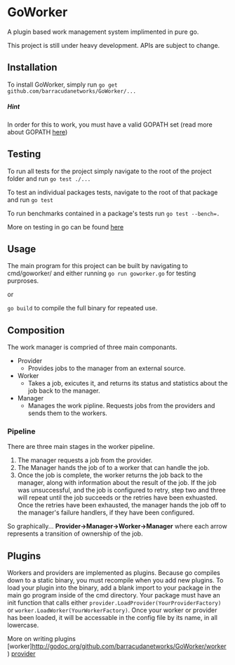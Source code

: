 GoWorker
====
A plugin based work management system implimented in pure go.

This project is still under heavy development. APIs are subject to change.

## Installation
To install GoWorker, simply run 
`go get github.com/barracudanetworks/GoWorker/...`

##### Hint
In order for this to work, you must have a valid GOPATH set
(read more about GOPATH [here](https://code.google.com/p/go-wiki/wiki/GOPATH))

## Testing
To run all tests for the project simply navigate to the root of the project folder and run
`go test ./...`

To test an individual packages tests, navigate to the root of that package and run
`go test`

To run benchmarks contained in a package's tests run
`go test --bench=.`

More on testing in go can be found [here](http://www.golang-book.com/12/index.htm)

## Usage
The main program for this project can be built by navigating to cmd/goworker/ and either running 
`go run goworker.go` for testing purproses.

or

`go build` to compile the full binary for repeated use. 

## Composition
The work manager is compried of three main componants.
* Provider
	* Provides jobs to the manager from an external source.
* Worker
	* Takes a job, exicutes it, and returns its status and statistics about the job back to the manager.
* Manager 
	* Manages the work pipline. Requests jobs from the providers and sends them to the workers.

### Pipeline
There are three main stages in the worker pipeline.

1. The manager requests a job from the provider.
2. The Manager hands the job of to a worker that can handle the job.
3. Once the job is complete, the worker returns the job back to the manager, along with information about the result of the job. If the job was unsuccessful, and the job is configured to retry, step two and three will repeat until the job succeeds or the retries have been exhuasted. Once the retries have been exhausted, the manager hands the job off to the manager's failure handlers, if they have been configured.

So graphically...
__Provider->Manager->Worker->Manager__ 
where each arrow represents a transition of ownership of the job.

## Plugins
Workers and providers are implemented as plugins. Because go compiles down to a static binary, you must recompile when you add new plugins.
To load your plugin into the binary, add a blank import to your package in the main go program inside of the cmd directory. Your package must have an init function that calls either `provider.LoadProvider(YourProviderFactory)` or `worker.LoadWorker(YourWorkerFactory)`. Once your worker or provider has been loaded, it will be accessable in the config file by its name, in all lowercase.

More on writing plugins [worker]http://godoc.org/github.com/barracudanetworks/GoWorker/worker) [provider](http://godoc.org/github.com/barracudanetworks/GoWorker/provider)